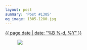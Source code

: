 ```yaml
---
layout: post
summary: 'Post #1305'
og_image: 1305-1280.jpg
---
```


<div class="post">
 <time>
  <a href="/1305">
   {{ page.date | date: "%B %-d, %Y" }}
  </a>
 </time>
 <a href="/1305">
  <figure data-taken="2/8/2021">
   <img sizes="(min-width: 700px) 50vw, calc(100vw - 2rem)" src="{{ site.assets_url }}/1305-640.jpg" srcset="{{ site.assets_url }}/1305-320.jpg 320w, {{ site.assets_url }}/1305-640.jpg 640w, {{ site.assets_url }}/1305-960.jpg 960w, {{ site.assets_url }}/1305-1280.jpg 1280w"/>
  </figure>
 </a>
</div>

